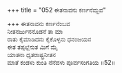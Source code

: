 +++
title = "052 ಈತನಾವನು ಕರ್ಣನೆಮ್ಬವ"

+++
ಈತನಾವನು ಕರ್ಣನೆಂಬವ  
ನೀತನರ್ಜುನನೊಡನೆ ತಾ ಮಾ  
ರಾತು ಕೈಮಾಡಿದನು ಕೈಕೊಳ್ಳನು ಧನಂಜಯನ   
ಈತ ತಪ್ಪಲ್ಲೆನುತ ಮಿಗೆ ಮೈ  
ಯಾತನಾ ಧೃತರಾಷ್ಟ್ರನೀತನ   
ಮಾತೆ ಕಂಡಳು ಕುಂತಿ ನೆನೆದಳು ಪೂರ್ವಸಂಗತಿಯ   ॥52॥